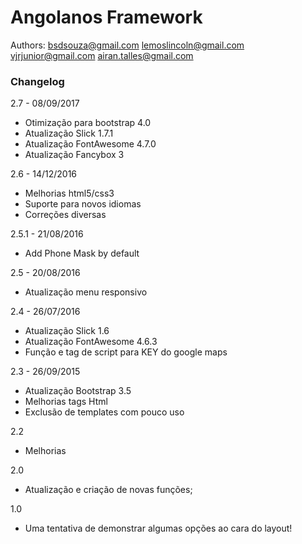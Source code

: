 Angolanos Framework
=========

Authors:
bsdsouza@gmail.com
lemoslincoln@gmail.com
vjrjunior@gmail.com
airan.talles@gmail.com


### Changelog
2.7 - 08/09/2017
- Otimização para bootstrap 4.0
- Atualização Slick 1.7.1
- Atualização FontAwesome 4.7.0
- Atualização Fancybox 3

2.6 - 14/12/2016
- Melhorias html5/css3
- Suporte para novos idiomas
- Correções diversas

2.5.1 - 21/08/2016
- Add Phone Mask by default

2.5 - 20/08/2016
- Atualização menu responsivo

2.4 - 26/07/2016
- Atualização Slick 1.6
- Atualização FontAwesome 4.6.3
- Função e tag de script para KEY do google maps

2.3 - 26/09/2015
- Atualização Bootstrap 3.5
- Melhorias tags Html
- Exclusão de templates com pouco uso

2.2
- Melhorias

2.0
- Atualização e criação de novas funções;

1.0
- Uma tentativa de demonstrar algumas opções ao cara do layout!

